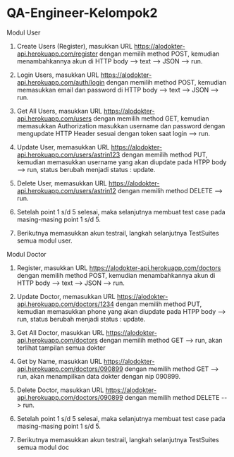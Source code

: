 # QA-Engineer-Kelompok2

Modul User 

1. Create Users (Register), masukkan URL https://alodokter-api.herokuapp.com/register dengan memilih method POST, 
kemudian menambahkannya akun di HTTP body --> text --> JSON --> run.

2. Login Users, masukkan URL https://alodokter-api.herokuapp.com/auth/login dengan memilih method POST,
kemudian memasukkan email dan password di HTTP body --> text --> JSON --> run.

3. Get All Users, masukkan URL https://alodokter-api.herokuapp.com/users dengan memilih method GET, 
kemudian memasukkan Authorization masukkan username dan password dengan mengupdate HTTP Header sesuai dengan token saat login --> run.

4. Update User, memasukkan URL https://alodokter-api.herokuapp.com/users/astrin123 dengan memilih method PUT,
kemudian memasukkan username yang akan diupdate pada HTPP body --> run, status berubah menjadi status : update.

5. Delete User, memasukkan URL https://alodokter-api.herokuapp.com/users/astrin12 dengan memilih method DELETE --> run.

6. Setelah point 1 s/d 5 selesai, maka selanjutnya membuat test case pada masing-masing point 1 s/d 5.

7. Berikutnya memasukkan akun testrail, langkah selanjutnya TestSuites semua modul user.


Modul Doctor

1. Register, masukkan URL https://alodokter-api.herokuapp.com/doctors dengan memilih method POST, 
kemudian menambahkannya akun di HTTP body --> text --> JSON --> run.

2. Update Doctor, memasukkan URL https://alodokter-api.herokuapp.com/doctors/1234 dengan memilih method PUT,
kemudian memasukkan phone yang akan diupdate pada HTPP body --> run, status berubah menjadi status : update.

3. Get All Doctor, masukkan URL https://alodokter-api.herokuapp.com/doctors dengan memilih method GET --> run, akan terlihat tampilan semua dokter

4. Get by Name, masukkan URL https://alodokter-api.herokuapp.com/doctors/090899 dengan memilih method GET --> run, akan menampilkan data dokter dengan nip 090899.

5. Delete Doctor, masukkan URL https://alodokter-api.herokuapp.com/doctors/090899 dengan memilih method DELETE --> run.

6. Setelah point 1 s/d 5 selesai, maka selanjutnya membuat test case pada masing-masing point 1 s/d 5.

7. Berikutnya memasukkan akun testrail, langkah selanjutnya TestSuites semua modul doc
